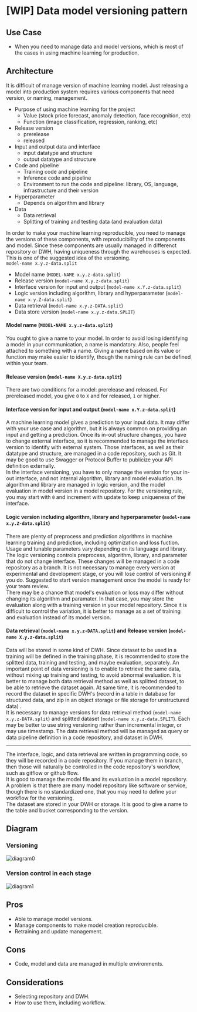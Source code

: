 # [WIP] Data model versioning pattern

## Use Case

- When you need to manage data and model versions, which is most of the cases in using
  machine learning for production.

## Architecture

It is difficult of manage version of machine learning model. Just releasing a model into
production system requires various components that need version, or naming, management.

- Purpose of using machine learning for the project
    - Value (stock price forecast, anomaly detection, face recognition, etc)
    - Function (image classification, regression, ranking, etc)
- Release version
    - prerelease
    - released
- Input and output data and interface
    - input datatype and structure
    - output datatype and structure
- Code and pipeline
    - Training code and pipeline
    - Inference code and pipeline
    - Environment to run the code and pipeline: library, OS, language, infrastructure
      and their version
- Hyperparameter
    - Depends on algorithm and library
- Data
    - Data retrieval
    - Splitting of training and testing data (and evaluation data)

In order to make your machine learning reproducible, you need to manage the versions of
these components, with reproducibility of the components and model. Since these
components are usually managed in differenct repository or DWH, having uniqueness
through the warehouses is expected.<br>
This is one of the suggested idea of the versioning.<br>
`model-name x.y.z-data.split`

- Model name (`MODEL-NAME x.y.z-data.split`)
- Release version (`model-name X.y.z-data.split`)
- Interface version for input and output (`model-name x.Y.z-data.split`)
- Logic version including algorithm, library and
  hyperparameter (`model-name x.y.Z-data.split`)
- Data retrieval (`model-name x.y.z-DATA.split`)
- Data store version (`model-name x.y.z-data.SPLIT`)

#### Model name (`MODEL-NAME x.y.z-data.split`)

You ought to give a name to your model. In order to avoid losing identifying a model in
your communication, a name is mandatory. Also, people feel attached to something with a
name. Giving a name based on its value or function may make easier to identify, though
the naming rule can be defined within your team.<br>

#### Release version (`model-name X.y.z-data.split`)

There are two conditions for a model: prerelease and released. For prereleased model,
you give `0` to `X` and for released, `1` or higher.<br>

#### Interface version for input and output (`model-name x.Y.z-data.split`)

A machine learning model gives a prediction to your input data. It may differ with your
use case and algorithm, but it is always common on providing an input and getting a
prediction. Once its in-out structure changes, you have to change external interface, so
it is recommended to manage the interface version to identify with external system.
Those interfaces, as well as their datatype and structure, are managed in a code
repository, such as Git. It may be good to use Swagger or Protocol Buffer to publicize
your API definition externally. <br>
In the interface versioning, you have to only manage the version for your in-out
interface, and not internal algorithm, library and model evaluation. Its algorithm and
library are managed in logic version, and the model evaluation in model version in a
model repository. For the versioning rule, you may start with `0` and increment with
update to keep uniqueness of the interface.

#### Logic version including algorithm, library and hyperparameter (`model-name x.y.Z-data.split`)

There are plenty of preprocess and prediction algorithms in machine learning training
and prediction, including optimization and loss fuction. Usage and tunable parameters
vary depending on its language and library. The logic versioning controls preprocess,
algorithm, library, and parameter that do not change interface. These changes will be
managed in a code repository as a branch. It is not necessary to manage every version at
experimental and development stage, or you will lose control of versioning if you do.
Suggested to start version management once the model is ready for your team review.<br>
There may be a chance that model's evaluation or loss may differ without changing its
algorithm and paramater. In that case, you may store the evaluation along with a
training version in your model repository. Since it is difficult to control the
variation, it is better to manage as a set of training and evaluation instead of its
model version.

#### Data retrieval (`model-name x.y.z-DATA.split`) and Release version (`model-name X.y.z-data.split`)

Data will be stored in some kind of DWH. Since dataset to be used in a training will be
defined in the training phase, it is recommended to store the splitted data, training
and testing, and maybe evaluation, separately. An important point of data versioning is
to enable to retrieve the same data, without mixing up training and testing, to avoid
abnormal evaluation. It is better to manage both data retrieval method as well as
splitted dataset, to be able to retrieve the dataset again. At same time, it is
recommended to record the dataset in specific DWH's (record in a table in database for
structured data, and zip in an object storage or file storage for unstructured data)
.<br>
It is necessary to manage versions for data retrieval
method (`model-name x.y.z-DATA.split`) and splitted
dataset (`model-name x.y.z-data.SPLIT`). Each may be better to use string versioning
rather than incremental integer, or may use timestamp. The data retrieval method will be
managed as query or data pipeline definition in a code repository, and dataset in DWH.
<br>

---

The interface, logic, and data retrieval are written in programming code, so they will
be recorded in a code repository. If you manage them in branch, then those will
naturally be controlled in the code repository's workflow, such as gitflow or github
flow.<br>
It is good to manage the model file and its evaluation in a model repository. A problem
is that there are many model repository like software or service, though there is no
standardized one, that you may need to define your workflow for the versioning.<br>
The dataset are stored in your DWH or storage. It is good to give a name to the table
and bucket corresponding to the version.

## Diagram

### Versioning

![diagram0](diagram0.png)

### Version control in each stage

![diagram1](diagram1.png)

## Pros

- Able to manage model versions.
- Manage components to make model creation reproducible.
- Retraining and update management.

## Cons

- Code, model and data are managed in multiple environments.

## Considerations

- Selecting repository and DWH.
- How to use them, including workflow.
